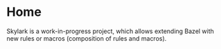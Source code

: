 Home
====

Skylark is a work-in-progress project, which allows extending Bazel with new
rules or macros (composition of rules and macros).
